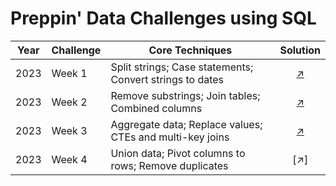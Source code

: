 # Preppin' Data Challenges using SQL

| Year | Challenge | Core Techniques |Solution |
|----------|----------|----------|:----------:|
|2023| Week 1| Split strings; Case statements; Convert strings to dates |[↗️](https://github.com/spurz8/Preppin-Data-Challenges/blob/main/2023/Week%201.sql)|
|2023| Week 2| Remove substrings; Join tables; Combined columns |[↗️](https://github.com/spurz8/Preppin-Data-Challenges/blob/main/2023/Week%202.sql)|
|2023| Week 3| Aggregate data; Replace values; CTEs and multi-key joins |[↗️](https://github.com/spurz8/Preppin-Data-Challenges/blob/main/2023/Week%203.sql)|
|2023| Week 4| Union data; Pivot columns to rows; Remove duplicates|[↗️]|
